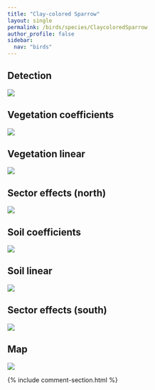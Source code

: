 ```yaml
---
title: "Clay-colored Sparrow"
layout: single
permalink: /birds/species/ClaycoloredSparrow
author_profile: false
sidebar:
  nav: "birds"
---
```


<h2>Detection</h2>

<img src="https://beallen.github.io/DevelopmentWebsite/assets/images/birds/ClaycoloredSparrow/det.jpg">

<h2>Vegetation coefficients</h2>

<img src="https://beallen.github.io/DevelopmentWebsite/assets/images/birds/ClaycoloredSparrow/veghf.jpg">

<h2>Vegetation linear</h2>

<img src="https://beallen.github.io/DevelopmentWebsite/assets/images/birds/ClaycoloredSparrow/lin-north.jpg">

<h2>Sector effects (north)</h2>

<img src="https://beallen.github.io/DevelopmentWebsite/assets/images/birds/ClaycoloredSparrow/sector-north.jpg">

<h2>Soil coefficients</h2>

<img src="https://beallen.github.io/DevelopmentWebsite/assets/images/birds/ClaycoloredSparrow/soilhf.jpg">

<h2>Soil linear</h2>

<img src="https://beallen.github.io/DevelopmentWebsite/assets/images/birds/ClaycoloredSparrow/lin-south.jpg">

<h2>Sector effects (south)</h2>

<img src="https://beallen.github.io/DevelopmentWebsite/assets/images/birds/ClaycoloredSparrow/sector-south.jpg">

<h2>Map</h2>

<img src="https://beallen.github.io/DevelopmentWebsite/assets/images/birds/ClaycoloredSparrow/map.jpg">

{% include comment-section.html %}
